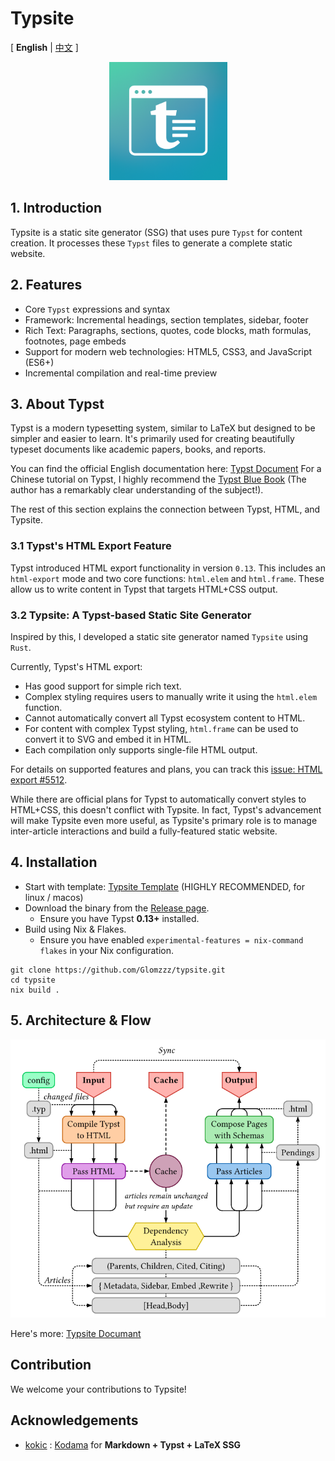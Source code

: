 
# Typsite
[ **English** | [中文](./README-cn.md) ]

<div style="text-align: center;">
<img src="./icon.png" width="37.5%"/>
</div>

## 1. Introduction

Typsite is a static site generator (SSG) that uses pure `Typst` for content creation. It processes these `Typst` files to generate a complete static website.

## 2. Features

-   Core `Typst` expressions and syntax
-   Framework: Incremental headings, section templates, sidebar, footer
-   Rich Text: Paragraphs, sections, quotes, code blocks, math formulas, footnotes, page embeds
-   Support for modern web technologies: HTML5, CSS3, and JavaScript (ES6+)
-   Incremental compilation and real-time preview


## 3. About Typst

Typst is a modern typesetting system, similar to LaTeX but designed to be simpler and easier to learn. It's primarily used for creating beautifully typeset documents like academic papers, books, and reports.

You can find the official English documentation here: [Typst Document](https://typst.app/docs/)
For a Chinese tutorial on Typst, I highly recommend the [Typst Blue Book](https://typst-doc-cn.github.io/tutorial/introduction.html) (The author has a remarkably clear understanding of the subject!).

The rest of this section explains the connection between Typst, HTML, and Typsite.

### 3.1 Typst's HTML Export Feature

Typst introduced HTML export functionality in version `0.13`. This includes an `html-export` mode and two core functions: `html.elem` and `html.frame`. These allow us to write content in Typst that targets HTML+CSS output.

### 3.2 Typsite: A Typst-based Static Site Generator

Inspired by this, I developed a static site generator named `Typsite` using `Rust`.

Currently, Typst's HTML export:
-   Has good support for simple rich text.
-   Complex styling requires users to manually write it using the `html.elem` function.
-   Cannot automatically convert all Typst ecosystem content to HTML.
-   For content with complex Typst styling, `html.frame` can be used to convert it to SVG and embed it in HTML.
-   Each compilation only supports single-file HTML output.

For details on supported features and plans, you can track this [issue: HTML export #5512](https://github.com/typst/typst/issues/5512).

While there are official plans for Typst to automatically convert styles to HTML+CSS, this doesn't conflict with Typsite. In fact, Typst's advancement will make Typsite even more useful, as Typsite's primary role is to manage inter-article interactions and build a fully-featured static website.

## 4. Installation

-   Start with template: [Typsite Template](https://github.com/Glomzzz/typsite-template) (HIGHLY RECOMMENDED, for linux / macos)
-   Download the binary from the [Release page](https://github.com/Glomzzz/typsite/releases/latest).
    -   Ensure you have Typst **0.13+** installed.
-   Build using Nix & Flakes.
    -   Ensure you have enabled `experimental-features = nix-command flakes` in your Nix configuration.

```shell
git clone https://github.com/Glomzzz/typsite.git
cd typsite
nix build .
```

## 5. Architecture & Flow

![alt text](./process.png)

Here's more: [Typsite Documant](https://typ.rowlib.com/en/)

## Contribution

We welcome your contributions to Typsite!

## Acknowledgements

- [kokic](https://github.com/kokic) : [Kodama](https://github.com/kokic/kodama) for **Markdown + Typst + LaTeX SSG**
